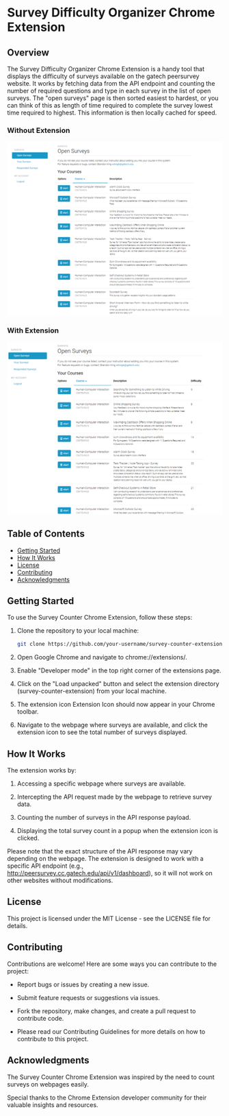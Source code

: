 # Survey Difficulty Organizer Chrome Extension

## Overview

The Survey Difficulty Organizer Chrome Extension is a handy tool that displays the difficulty of surveys available on the gatech peersurvey website. It works by fetching data from the API endpoint and counting the number of required questions and type in each survey in the list of open surveys. The "open surveys" page is then sorted easiest to hardest, or you can think of this as length of time required to complete the survey lowest time required to highest. This information is then locally cached for speed.

### Without Extension

![Screenshot without Extension](images/extensionOffScreenshot.png)

### With Extension

![Screenshot with Extension](images/extensionOnScreenshot.png)


## Table of Contents

- [Getting Started](#getting-started)
- [How It Works](#how-it-works)
- [License](#license)
- [Contributing](#contributing)
- [Acknowledgments](#acknowledgments)

## Getting Started

To use the Survey Counter Chrome Extension, follow these steps:

1. Clone the repository to your local machine:

   ```bash
   git clone https://github.com/your-username/survey-counter-extension.git
2. Open Google Chrome and navigate to chrome://extensions/.

3. Enable "Developer mode" in the top right corner of the extensions page.

4. Click on the "Load unpacked" button and select the extension directory (survey-counter-extension) from your local machine.

5. The extension icon Extension Icon should now appear in your Chrome toolbar.

6. Navigate to the webpage where surveys are available, and click the extension icon to see the total number of surveys displayed.

## How It Works
The extension works by:

1. Accessing a specific webpage where surveys are available.

2. Intercepting the API request made by the webpage to retrieve survey data.

3. Counting the number of surveys in the API response payload.

4. Displaying the total survey count in a popup when the extension icon is clicked.

Please note that the exact structure of the API response may vary depending on the webpage. The extension is designed to work with a specific API endpoint (e.g., http://peersurvey.cc.gatech.edu/api/v1/dashboard), so it will not work on other websites without modifications.

## License
This project is licensed under the MIT License - see the LICENSE file for details.

## Contributing
Contributions are welcome! Here are some ways you can contribute to the project:

- Report bugs or issues by creating a new issue.

- Submit feature requests or suggestions via issues.

- Fork the repository, make changes, and create a pull request to contribute code.

- Please read our Contributing Guidelines for more details on how to contribute to this project.

## Acknowledgments
The Survey Counter Chrome Extension was inspired by the need to count surveys on webpages easily.

Special thanks to the Chrome Extension developer community for their valuable insights and resources.